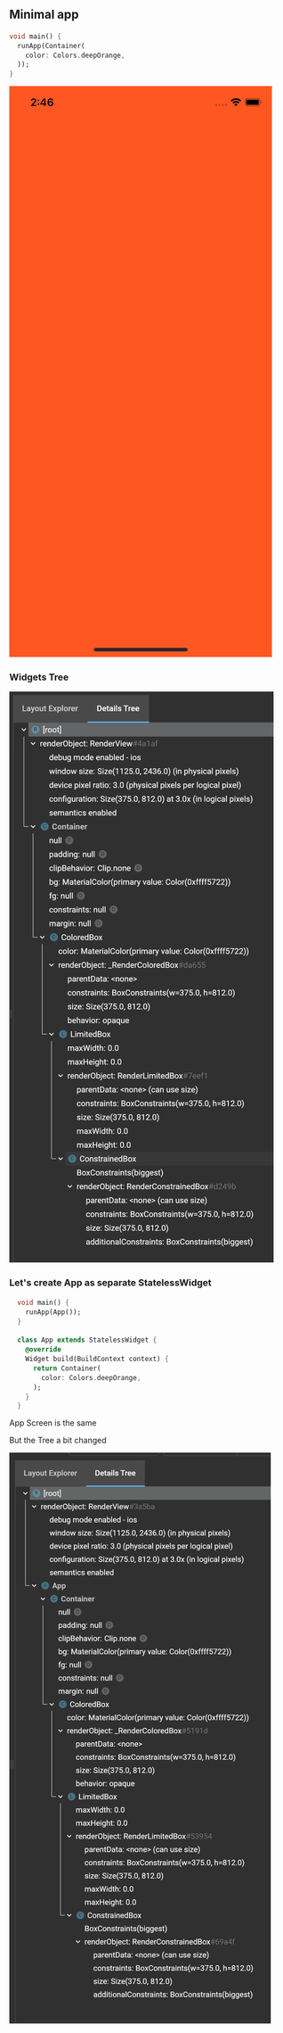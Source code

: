 ## Minimal app

  ```dart
  void main() {
    runApp(Container(
      color: Colors.deepOrange,
    ));
  }
  ```

![App Screen](img/1.1.png)

### Widgets Tree

![Widgets Tree](img/1.2.png)

### Let's create App as separate StatelessWidget

  ```dart
    void main() {
      runApp(App());
    }
    
    class App extends StatelessWidget {
      @override
      Widget build(BuildContext context) {
        return Container(
          color: Colors.deepOrange,
        );
      }
    }
  ```

App Screen is the same

But the Tree a bit changed

![Widgets Tree](img/1.3.png)